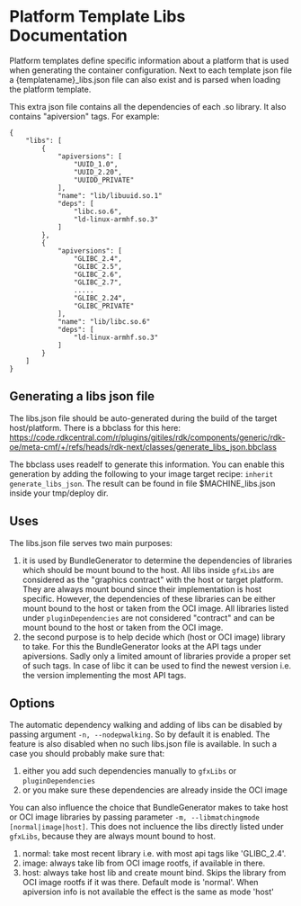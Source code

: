 # Platform Template Libs Documentation
Platform templates define specific information about a platform that is used when generating the container configuration. Next to each template json file a {templatename}_libs.json file can also exist and is parsed when loading the platform template.

This extra json file contains all the dependencies of each .so library. It also contains "apiversion" tags. For example:

    {
        "libs": [
            {
                "apiversions": [
                    "UUID_1.0",
                    "UUID_2.20",
                    "UUIDD_PRIVATE"
                ],
                "name": "lib/libuuid.so.1"
                "deps": [
                    "libc.so.6",
                    "ld-linux-armhf.so.3"
                ]
            },
            {
                "apiversions": [
                    "GLIBC_2.4",
                    "GLIBC_2.5",
                    "GLIBC_2.6",
                    "GLIBC_2.7",
                    .....
                    "GLIBC_2.24",
                    "GLIBC_PRIVATE"
                ],
                "name": "lib/libc.so.6"
                "deps": [
                    "ld-linux-armhf.so.3"
                ]
            }
        ]
    }

## Generating a libs json file

The libs.json file should be auto-generated during the build of the target host/platform. There is a bbclass for this here:
https://code.rdkcentral.com/r/plugins/gitiles/rdk/components/generic/rdk-oe/meta-cmf/+/refs/heads/rdk-next/classes/generate_libs_json.bbclass

The bbclass uses readelf to generate this information. You can enable this generation by adding the following to your image target recipe:
`inherit generate_libs_json`. The result can be found in file $MACHINE_libs.json inside your tmp/deploy dir.

## Uses

The libs.json file serves two main purposes:
1. it is used by BundleGenerator to determine the dependencies of libraries which should be mount bound to the host. All libs inside `gfxLibs` are considered as the "graphics contract" with the host or target platform. They are always mount bound since their implementation is host specific. However, the dependencies of these libraries can be either mount bound to the host or taken from the OCI image. All libraries listed under `pluginDependencies` are not considered "contract" and can be mount bound to the host or taken from the OCI image.
2. the second purpose is to help decide which (host or OCI image) library to take. For this the BundleGenerator looks at the API tags under apiversions. Sadly only a limited amount of libraries provide a proper set of such tags. In case of libc it can be used to find the newest version i.e. the version implementing the most API tags.

## Options

The automatic dependency walking and adding of libs can be disabled by passing argument `-n, --nodepwalking`. So by default it is enabled. The feature is also disabled when no such libs.json file is available. In such a case you should probably make sure that:
1. either you add such dependencies manually to `gfxLibs` or `pluginDependencies`
2. or you make sure these dependencies are already inside the OCI image

You can also influence the choice that BundleGenerator makes to take host or OCI image libraries by passing parameter `-m, --libmatchingmode [normal|image|host]`. This does not incluence the libs directly listed under `gfxLibs`, because they are always mount bound to host.
1. normal: take most recent library i.e. with most api tags like 'GLIBC_2.4'.
2. image: always take lib from OCI image rootfs, if available in there.
3. host: always take host lib and create mount bind. Skips the library from OCI image rootfs if it was there.
Default mode is 'normal'. When apiversion info is not available the effect is the same as mode 'host'